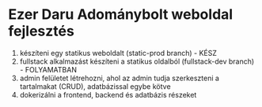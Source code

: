 # Ezer Daru Adománybolt weboldal fejlesztés

1. készíteni egy statikus weboldalt (static-prod branch) - KÉSZ
3. fullstack alkalmazást készíteni a statikus oldalból (fullstack-dev branch) - FOLYAMATBAN
4. admin felületet létrehozni, ahol az admin tudja szerkeszteni a tartalmakat (CRUD), adatbázissal egybe kötve
5. dokerizálni a frontend, backend és adatbázis részeket


